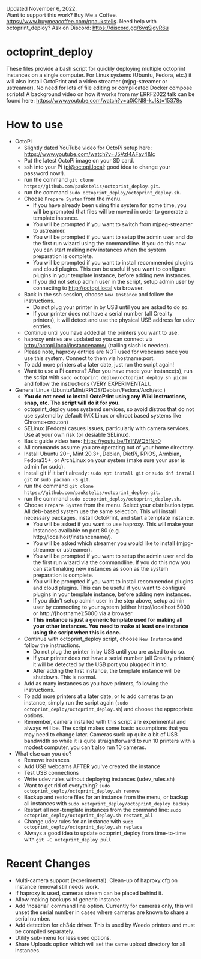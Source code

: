 Updated November 6, 2022.  
Want to support this work? Buy Me a Coffee. https://www.buymeacoffee.com/ppaukstelis.
Need help with octoprint_deploy? Ask on Discord: https://discord.gg/6vgSjgvR6u
# octoprint_deploy
These files provide a bash script for quickly deploying multiple octoprint instances on a single computer. For Linux systems (Ubuntu, Fedora, etc.) it will also install OctoPrint and a video streamer (mjpg-streamer or ustreamer). No need for lots of file editing or complicated Docker compose scripts! A background video on how it works from my ERRF2022 talk can be found here: https://www.youtube.com/watch?v=q0iCNl8-kJI&t=15378s

# How to use
* OctoPi
  * Slightly dated YouTube video for OctoPi setup here: https://www.youtube.com/watch?v=J5VzI4AFav4&lc
  * Put the latest OctoPi image on your SD card.
  * ssh into your Pi (pi@octopi.local; good idea to change your password now!).
  * run the command `git clone https://github.com/paukstelis/octoprint_deploy.git`.
  * run the command `sudo octoprint_deploy/octoprint_deploy.sh`.
  * Choose `Prepare System` from the menu.
      * If you have already been using this system for some time, you will be prompted that files will be moved in order to generate a template instance.
      * You will be prompted if you want to switch from mjpeg-streamer to ustreamer.
      * You will be prompted if you want to setup the admin user and do the first run wizard using the commandline. If you do this now you can start making new instances when the system preparation is complete.
      * You will be prompted if you want to install recommended plugins and cloud plugins. This can be useful if you want to configure plugins in your template instance, before adding new instances.
      * If you did not setup admin user in the script, setup admin user by connecting to http://octopi.local via browser.
  * Back in the ssh session, choose `New Instance` and follow the instructions.
      * Do not plug your printer in by USB until you are asked to do so.
      * If your printer does not have a serial number (all Creality printers), it will detect and use the physical USB address for udev entries.
  * Continue until you have added all the printers you want to use.
  * haproxy entries are updated so you can connect via http://octopi.local/instancename/ (trailing slash is needed).
  * Please note, haproxy entries are NOT used for webcams once you use this system. Connect to them via hostname:port.
  * To add more printers at a later date, just run the script again!
  * Want to use a Pi camera? After you have made your instance(s), run the script with `sudo octoprint_deploy/octoprint_deploy.sh picam` and follow the instructions (VERY EXPERIMENTAL).
* General Linux (Ubuntu/Mint/RPiOS/Debian/Fedora/Arch/etc.)
  * __You do not need to install OctoPrint using any Wiki instructions, snap, etc. The script will do it for you.__
  * octoprint_deploy uses systemd services, so avoid distros that do not use systemd by default (MX Linux or chroot based systems like Chrome+crouton)
  * SELinux (Fedora) casues issues, particularly with camera services. Use at your own risk (or desiable SELinux).
  * Basic guide video here: https://youtu.be/1YINWQ5fNn0
  * All commands assume you are operating out of your home directory.
  * Install Ubuntu 20+, Mint 20.3+, Debian, DietPi, RPiOS, Armbian, Fedora35+, or ArchLinux on your system (make sure your user is admin for sudo).
  * Install git if it isn't already: `sudo apt install git` or `sudo dnf install git` or `sudo pacman -S git`.
  * run the command `git clone https://github.com/paukstelis/octoprint_deploy.git`.
  * run the command `sudo octoprint_deploy/octoprint_deploy.sh`.
  * Choose `Prepare System` from the menu. Select your distribution type. All deb-based system use the same selection. This will install necessary packages, install OctoPrint, and start a template instance.
      * You will be asked if you want to use haproxy. This will make your instances available on port 80 (e.g. http://localhost/instancename/).
      * You will be asked which streamer you would like to install (mjpg-streamer or ustreamer).
      * You will be prompted if you want to setup the admin user and do the first run wizard via the commandline. If you do this now you can start making new instances as soon as the system preparation is complete.
      * You will be prompted if you want to install recommended plugins and cloud plugins. This can be useful if you want to configure plugins in your template instance, before adding new instances.
      * If you didn't setup admin user in the step above, setup admin user by connecting to your system (either http://localhost:5000 or http://[hostname]:5000 via a browser
      * __This instance is just a generic template used for making all your other instances. You need to make at least one instance using the script when this is done.__
  * Continue with octoprint_deploy script, choose `New Instance` and follow the instructions.
      * Do not plug the printer in by USB until you are asked to do so.
      * If your printer does not have a serial number (all Creality printers) it will be detected by the USB port you plugged it in to.
      * After adding the first instance, the template instance will be shutdown. This is normal.
  * Add as many instances as you have printers, following the instructions.
  * To add more printers at a later date, or to add cameras to an instance, simply run the script again (`sudo octoprint_deploy/octoprint_deploy.sh`) and choose the appropriate options.
  * Remember, camera installed with this script are experimental and always will be. The script makes some basic assumptions that you may need to change later. Cameras suck up quite a bit of USB bandwidth so while it is quite straightforward to run 10 printers with a modest computer, you can't also run 10 cameras.
* What else can you do?
  * Remove instances
  * Add USB webcams AFTER you've created the instance
  * Test USB connections
  * Write udev rules without deploying instances (udev_rules.sh)
  * Want to get rid of everything? `sudo octoprint_deploy/octoprint_deploy.sh remove`
  * Backup and restore files for an instance from the menu, or backup all instances with `sudo octoprint_deploy/octoprint_deploy backup`
  * Restart all non-template instances from the command line: `sudo octoprint_deploy/octoprint_deploy.sh restart_all`
  * Change udev rules for an instance with `sudo octoprint_deploy/octoprint_deploy.sh replace`
  * Always a good idea to update octoprint_deploy from time-to-time with `git -C octoprint_deploy pull`
# Recent Changes
* Multi-camera support (experimental). Clean-up of haproxy.cfg on instance removal still needs work.
* If haproxy is used, cameras stream can be placed behind it.
* Allow making backups of generic instance.
* Add 'noserial' command line option. Currently for cameras only, this will unset the serial number in cases where cameras are known to share a serial number.
* Add detection for ch34x driver. This is used by Weedo printers and must be compiled separately.
* Utility sub-menu for less used options.
* Share Uploads option which will set the same upload directory for all instances.



